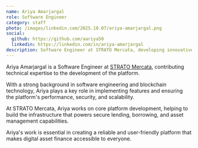 ```yaml
---
name: Ariya Amarjargal
role: Software Engineer
category: staff
photo: /images/linkedin.com/2025.10.07/ariya-amarjargal.png
social:
  github: https://github.com/aariya50
  linkedin: https://linkedin.com/in/ariya-amarjargal
description: Software Engineer at STRATO Mercata, developing innovative blockchain solutions and building secure infrastructure for digital asset finance.
---
```


Ariya Amarjargal is a Software Engineer at [STRATO Mercata](https://stratomercata.com), contributing technical expertise to the development of the platform.

With a strong background in software engineering and blockchain technology, Ariya plays a key role in implementing features and ensuring the platform's performance, security, and scalability.

At STRATO Mercata, Ariya works on core platform development, helping to build the infrastructure that powers secure lending, borrowing, and asset management capabilities.

Ariya's work is essential in creating a reliable and user-friendly platform that makes digital asset finance accessible to everyone.
